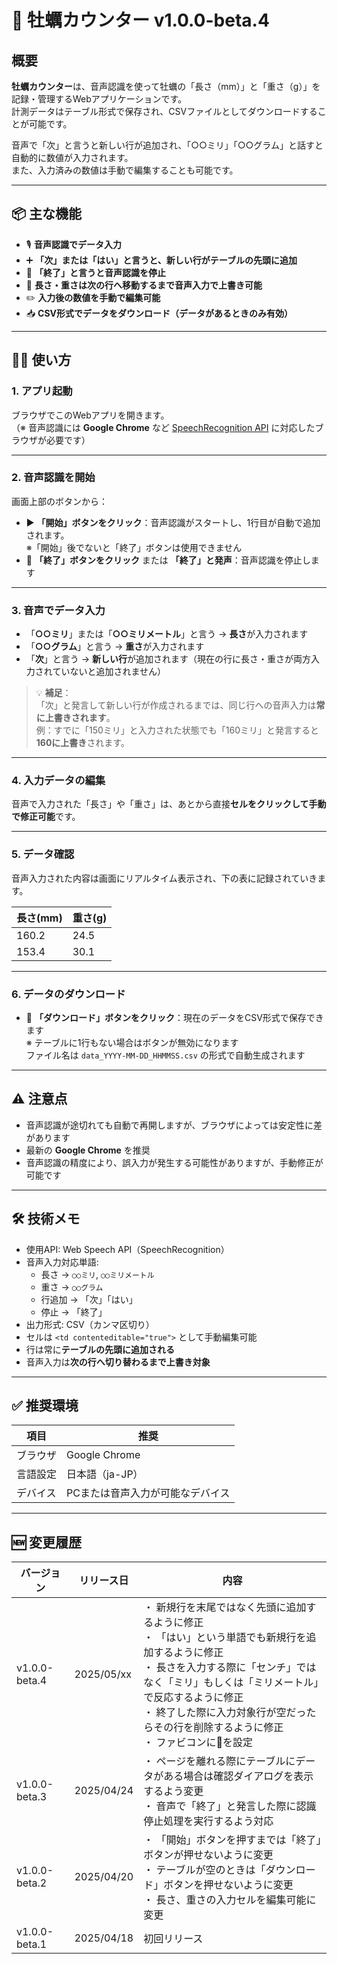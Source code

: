# 🦪 牡蠣カウンター v1.0.0-beta.4

## 概要

**牡蠣カウンター**は、音声認識を使って牡蠣の「長さ（mm）」と「重さ（g）」を記録・管理するWebアプリケーションです。  
計測データはテーブル形式で保存され、CSVファイルとしてダウンロードすることが可能です。

音声で「次」と言うと新しい行が追加され、「○○ミリ」「○○グラム」と話すと自動的に数値が入力されます。  
また、入力済みの数値は手動で編集することも可能です。

---

## 📦 主な機能

- 🎙️ **音声認識でデータ入力**
- ➕ **「次」または「はい」と言うと、新しい行がテーブルの先頭に追加**
- 🛑 **「終了」と言うと音声認識を停止**
- 🔁 **長さ・重さは次の行へ移動するまで音声入力で上書き可能**
- ✏️ **入力後の数値を手動で編集可能**
- 📥 **CSV形式でデータをダウンロード（データがあるときのみ有効）**

---

## 🧑‍💻 使い方

### 1. アプリ起動

ブラウザでこのWebアプリを開きます。  
（※ 音声認識には **Google Chrome** など [SpeechRecognition API](https://developer.mozilla.org/ja/docs/Web/API/SpeechRecognition) に対応したブラウザが必要です）

---

### 2. 音声認識を開始

画面上部のボタンから：

- ▶️ **「開始」ボタンをクリック**：音声認識がスタートし、1行目が自動で追加されます。  
  ※「開始」後でないと「終了」ボタンは使用できません
- 🛑 **「終了」ボタンをクリック** または **「終了」と発声**：音声認識を停止します

---

### 3. 音声でデータ入力

- 「**○○ミリ**」または「**○○ミリメートル**」と言う → **長さ**が入力されます  
- 「**○○グラム**」と言う → **重さ**が入力されます  
- 「**次**」と言う → **新しい行**が追加されます（現在の行に長さ・重さが両方入力されていないと追加されません）

> 💡 **補足**：  
> 「次」と発言して新しい行が作成されるまでは、同じ行への音声入力は**常に上書きされます**。  
> 例：すでに「150ミリ」と入力された状態でも「160ミリ」と発言すると**160に上書き**されます。

---

### 4. 入力データの編集

音声で入力された「長さ」や「重さ」は、あとから直接**セルをクリックして手動で修正可能**です。

---

### 5. データ確認

音声入力された内容は画面にリアルタイム表示され、下の表に記録されていきます。

| 長さ(mm) | 重さ(g) |
|----------|---------|
| 160.2    | 24.5    |
| 153.4    | 30.1    |

---

### 6. データのダウンロード

- 💾 **「ダウンロード」ボタンをクリック**：現在のデータをCSV形式で保存できます  
  ※ テーブルに1行もない場合はボタンが無効になります  
  ファイル名は `data_YYYY-MM-DD_HHMMSS.csv` の形式で自動生成されます

---

## ⚠️ 注意点

- 音声認識が途切れても自動で再開しますが、ブラウザによっては安定性に差があります  
- 最新の **Google Chrome** を推奨  
- 音声認識の精度により、誤入力が発生する可能性がありますが、手動修正が可能です

---

## 🛠️ 技術メモ

- 使用API: Web Speech API（SpeechRecognition）  
- 音声入力対応単語:
  - 長さ → `○○ミリ`, `○○ミリメートル`
  - 重さ → `○○グラム`
  - 行追加 → 「次」「はい」
  - 停止 → 「終了」
- 出力形式: CSV（カンマ区切り）  
- セルは `<td contenteditable="true">` として手動編集可能
- 行は常に**テーブルの先頭に追加される**
- 音声入力は**次の行へ切り替わるまで上書き対象**

---

## ✅ 推奨環境

| 項目 | 推奨 |
|------|------|
| ブラウザ | Google Chrome |
| 言語設定 | 日本語（ja-JP） |
| デバイス | PCまたは音声入力が可能なデバイス |

---

## 🆕 変更履歴

| バージョン | リリース日 | 内容 |
|------------|-----------|-----------|
| v1.0.0-beta.4 | 2025/05/xx | ・ 新規行を末尾ではなく先頭に追加するように修正<br>・ 「はい」という単語でも新規行を追加するように修正<br>・ 長さを入力する際に「センチ」ではなく「ミリ」もしくは「ミリメートル」で反応するように修正<br>・ 終了した際に入力対象行が空だったらその行を削除するように修正<br>・ ファビコンに🦪を設定 |
| v1.0.0-beta.3 | 2025/04/24 | ・ ページを離れる際にテーブルにデータがある場合は確認ダイアログを表示するよう変更<br>・ 音声で「終了」と発言した際に認識停止処理を実行するよう対応 |
| v1.0.0-beta.2 | 2025/04/20 | ・ 「開始」ボタンを押すまでは「終了」ボタンが押せないように変更<br>・ テーブルが空のときは「ダウンロード」ボタンを押せないように変更<br>・ 長さ、重さの入力セルを編集可能に変更 |
| v1.0.0-beta.1 | 2025/04/18 | 初回リリース |
